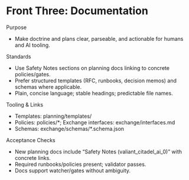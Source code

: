 # Front Three: Documentation

Purpose
- Make doctrine and plans clear, parseable, and actionable for humans and AI tooling.

Standards
- Use Safety Notes sections on planning docs linking to concrete policies/gates.
- Prefer structured templates (RFC, runbooks, decision memos) and schemas where applicable.
- Plain, concise language; stable headings; predictable file names.

Tooling & Links
- Templates: planning/templates/
- Policies: policies/*; Exchange interfaces: exchange/interfaces.md
- Schemas: exchange/schemas/*.schema.json

Acceptance Checks
- New planning docs include “Safety Notes (valiant_citadel_ai_0)” with concrete links.
- Required runbooks/policies present; validator passes.
- Docs support watcher/gates without ambiguity.
